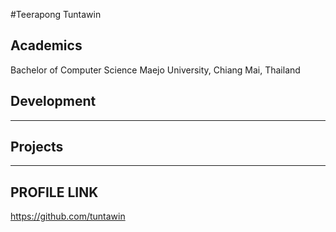 #Teerapong Tuntawin

## Academics
Bachelor of Computer Science Maejo University, Chiang Mai, Thailand


## Development
-----


## Projects
-----

## PROFILE LINK
https://github.com/tuntawin